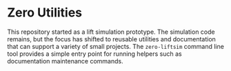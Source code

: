 # Zero Utilities

This repository started as a lift simulation prototype. The simulation code remains, but the focus has shifted to reusable utilities and documentation that can support a variety of small projects. The `zero-liftsim` command line tool provides a simple entry point for running helpers such as documentation maintenance commands.
